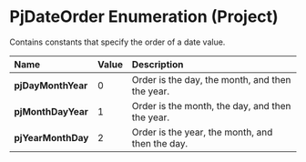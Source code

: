 
# PjDateOrder Enumeration (Project)

Contains constants that specify the order of a date value.



|**Name**|**Value**|**Description**|
|:-----|:-----|:-----|
| **pjDayMonthYear**|0|Order is the day, the month, and then the year.|
| **pjMonthDayYear**|1|Order is the month, the day, and then the year.|
| **pjYearMonthDay**|2|Order is the year, the month, and then the day.|
